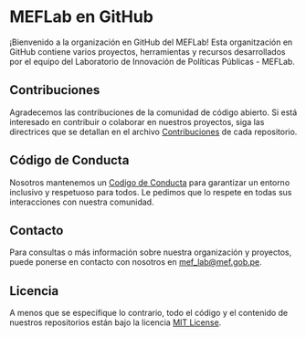 # MEFLab en GitHub

¡Bienvenido a la organización en GitHub del MEFLab! Esta organitzación en GitHub contiene varios proyectos, herramientas y recursos desarrollados por el equipo del Laboratorio de Innovación de Políticas Públicas - MEFLab.

## Contribuciones

Agradecemos las contribuciones de la comunidad de código abierto. Si está interesado en contribuir o colaborar en nuestros proyectos, siga las directrices que se detallan en el archivo  [Contribuciones](CONTRIBUTING.md) de cada repositorio.

## Código de Conducta

Nosotros mantenemos un [Codigo de Conducta](CODE-OF-CONDUCT.md) para garantizar un entorno inclusivo y respetuoso para todos. Le pedimos que lo respete en todas sus interacciones con nuestra comunidad.

<!--  ## Discusiones

Son bienvenidad las [discusiones](https://github.com/orgs/mef-lab/discussions) relacionados con los datos, la economía del desarrollo y otros temas relevantes. No dude en iniciar debates, plantear preguntas o compartir puntos de vista a través de los siguientes canales:

- [📣 Anuncios](https://github.com/orgs/mef-lab/discussions/categories/announcements): Mantente al tanto de los últimos anuncios
- [💬 General](https://github.com/orgs/mef-lab/discussions/categories/general): Comparte sobre cualquier tema aquí
- [💡 Ideas](https://github.com/orgs/mef-lab/discussions/categories/ideas): Comparte ideas para mejoras y nuevos proyectos
- [🙏 Q&A](https://github.com/orgs/mef-lab/discussions/categories/q-a): Pide ayuda a la comunidad
-->
## Contacto

Para consultas o más información sobre nuestra organización y proyectos, puede ponerse en contacto con nosotros en [mef_lab@mef.gob.pe](mailto:mef_lab@mef.gob.pe).

## Licencia

A menos que se especifique lo contrario, todo el código y el contenido de nuestros repositorios están bajo la licencia [MIT License](https://github.com/mef-lab/.github/blob/main/LICENSE). 
